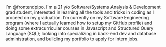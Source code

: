 I’m @frontendpipo.
I'm a 21 y/o Software/Systems Analysis & Development grad student, interested in learning all the tools and tricks in coding as I proceed on my graduation.
I’m currently on my Software Engineering program (where I actually learned how to setup my GitHub profile) and doing some extracurricular courses in Javascript and Structured Query Language (SQL); looking into specializing in back-end dev and database administration, and building my portfolio to apply for intern jobs.
